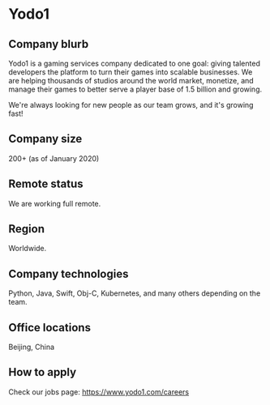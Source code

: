 # Yodo1

## Company blurb

Yodo1 is a gaming services company dedicated to one goal: giving talented developers the platform to turn their games into scalable businesses. We are helping thousands of studios around the world market, monetize, and manage their games to better serve a player base of 1.5 billion and growing.

We're always looking for new people as our team grows, and it's growing fast!

## Company size

200+ (as of January 2020)

## Remote status

We are working full remote.

## Region

Worldwide.

## Company technologies

Python, Java, Swift, Obj-C, Kubernetes, and many others depending on the team.

## Office locations

Beijing, China

## How to apply

Check our jobs page: <https://www.yodo1.com/careers>
